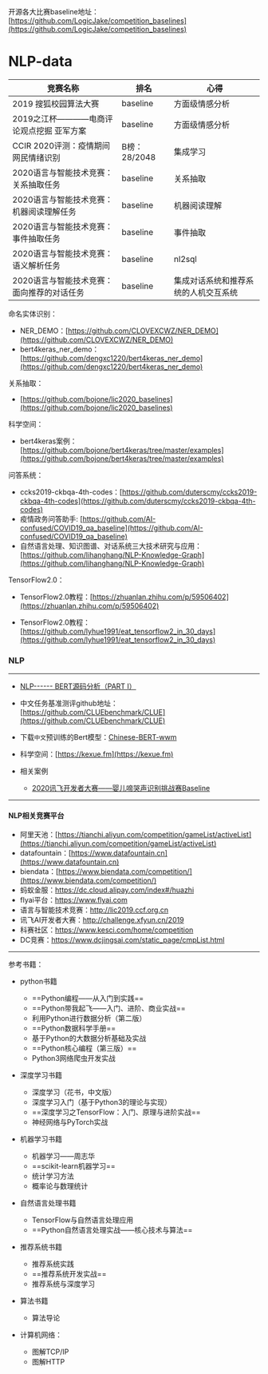 开源各大比赛baseline地址：[https://github.com/LogicJake/competition_baselines](https://github.com/LogicJake/competition_baselines)


# NLP-data
竞赛名称 | 排名 | 心得  
-|-|-
2019 搜狐校园算法大赛|baseline|方面级情感分析|
2019之江杯————电商评论观点挖掘 亚军方案|baseline|方面级情感分析|
CCIR 2020评测：疫情期间网民情绪识别| B榜：28/2048  | 集成学习 |
2020语言与智能技术竞赛：关系抽取任务|baseline| 关系抽取 |
2020语言与智能技术竞赛：机器阅读理解任务|baseline| 机器阅读理解 |
2020语言与智能技术竞赛：事件抽取任务|baseline| 事件抽取 |
2020语言与智能技术竞赛：语义解析任务|baseline| nl2sql |
2020语言与智能技术竞赛：面向推荐的对话任务|baseline| 集成对话系统和推荐系统的人机交互系统 |


命名实体识别：

* NER_DEMO：[https://github.com/CLOVEXCWZ/NER_DEMO](https://github.com/CLOVEXCWZ/NER_DEMO)
* bert4keras_ner_demo：[https://github.com/dengxc1220/bert4keras_ner_demo](https://github.com/dengxc1220/bert4keras_ner_demo)

关系抽取：

* [https://github.com/bojone/lic2020_baselines](https://github.com/bojone/lic2020_baselines)

科学空间：

* bert4keras案例：[https://github.com/bojone/bert4keras/tree/master/examples](https://github.com/bojone/bert4keras/tree/master/examples)

问答系统：

* ccks2019-ckbqa-4th-codes：[https://github.com/duterscmy/ccks2019-ckbqa-4th-codes](https://github.com/duterscmy/ccks2019-ckbqa-4th-codes)
* 疫情政务问答助手: [https://github.com/AI-confused/COVID19_qa_baseline](https://github.com/AI-confused/COVID19_qa_baseline)
* 自然语言处理、知识图谱、对话系统三大技术研究与应用：[https://github.com/lihanghang/NLP-Knowledge-Graph](https://github.com/lihanghang/NLP-Knowledge-Graph)

TensorFlow2.0：

* TensorFlow2.0教程：[https://zhuanlan.zhihu.com/p/59506402](https://zhuanlan.zhihu.com/p/59506402)

* TensorFlow2.0教程：[https://github.com/lyhue1991/eat_tensorflow2_in_30_days](https://github.com/lyhue1991/eat_tensorflow2_in_30_days)



### NLP
---

* [NLP------ BERT源码分析（PART I）](https://blog.csdn.net/weixin_42247922/article/details/105584366)
* 中文任务基准测评github地址：[https://github.com/CLUEbenchmark/CLUE](https://github.com/CLUEbenchmark/CLUE)
* 下载```中文```预训练的Bert模型：[Chinese-BERT-wwm](https://github.com/ymcui/Chinese-BERT-wwm)

* 科学空间：[https://kexue.fm](https://kexue.fm)


- 相关案例

    * [2020讯飞开发者大赛——婴儿啼哭声识别挑战赛Baseline](https://blog.csdn.net/weixin_42247922/article/details/104884012)



---

#### NLP相关竞赛平台 
* 阿里天池：[https://tianchi.aliyun.com/competition/gameList/activeList](https://tianchi.aliyun.com/competition/gameList/activeList)
* datafountain：[https://www.datafountain.cn](https://www.datafountain.cn)
* biendata：[https://www.biendata.com/competition/](https://www.biendata.com/competition/)
* 蚂蚁金服：https://dc.cloud.alipay.com/index#/huazhi 
* flyai平台：https://www.flyai.com
* 语言与智能技术竞赛：http://lic2019.ccf.org.cn
* 讯飞AI开发者大赛：http://challenge.xfyun.cn/2019
* 科赛社区：https://www.kesci.com/home/competition
* DC竞赛：https://www.dcjingsai.com/static_page/cmpList.html

---

参考书籍：
- python书籍
	* ==Python编程——从入门到实践==
	* ==Python带我起飞——入门、进阶、商业实战==
	* 利用Python进行数据分析（第二版）
	* ==Python数据科学手册==
	* 基于Python的大数据分析基础及实战
	* ==Python核心编程（第三版）==
	* Python3网络爬虫开发实战

- 深度学习书籍
	* 深度学习（花书，中文版）
	* 深度学习入门（基于Python3的理论与实现）
	* ==深度学习之TensorFlow：入门、原理与进阶实战==
	* 神经网络与PyTorch实战

- 机器学习书籍
	* 机器学习——周志华
	* ==scikit-learn机器学习==
	* 统计学习方法
	* 概率论与数理统计

- 自然语言处理书籍
	* TensorFlow与自然语言处理应用
	* ==Python自然语言处理实战——核心技术与算法==

- 推荐系统书籍
	* 推荐系统实践
	* ==推荐系统开发实战==
	* 推荐系统与深度学习

- 算法书籍
	* 算法导论

- 计算机网络：
	* 图解TCP/IP
	* 图解HTTP

